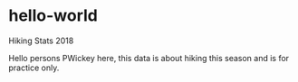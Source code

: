 # hello-world
Hiking Stats 2018

Hello persons
PWickey here, this data is about hiking this season and is for practice only.

